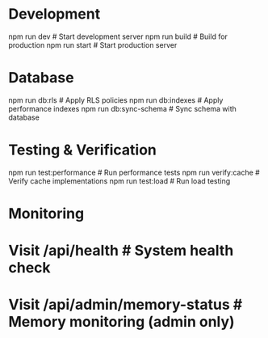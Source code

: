 # Development
npm run dev                    # Start development server
npm run build                  # Build for production
npm run start                  # Start production server

# Database
npm run db:rls                 # Apply RLS policies
npm run db:indexes             # Apply performance indexes
npm run db:sync-schema         # Sync schema with database

# Testing & Verification
npm run test:performance       # Run performance tests
npm run verify:cache          # Verify cache implementations
npm run test:load             # Run load testing

# Monitoring
# Visit /api/health             # System health check
# Visit /api/admin/memory-status # Memory monitoring (admin only)